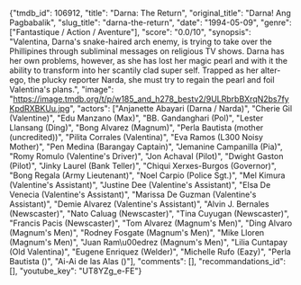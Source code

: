 {"tmdb_id": 106912, "title": "Darna: The Return", "original_title": "Darna! Ang Pagbabalik", "slug_title": "darna-the-return", "date": "1994-05-09", "genre": ["Fantastique / Action / Aventure"], "score": "0.0/10", "synopsis": "Valentina, Darna's snake-haired arch enemy, is trying to take over the Phillipines through subliminal messages on religious TV shows. Darna has her own problems, however, as she has lost her magic pearl and with it the ability to transform into her scantily clad super self. Trapped as her alter-ego, the plucky reporter Narda, she must try to regain the pearl and foil Valentina's plans.", "image": "https://image.tmdb.org/t/p/w185_and_h278_bestv2/9ULRbrbBXrqN2bs7fyKpdRXBKUu.jpg", "actors": ["Anjanette Abayari (Darna / Narda)", "Cherie Gil (Valentine)", "Edu Manzano (Max)", "BB. Gandanghari (Pol)", "Lester Llansang (Ding)", "Bong Alvarez (Magnum)", "Perla Bautista (mother (uncredited))", "Pilita Corrales (Valentina)", "Eva Ramos (L300 Noisy Mother)", "Pen Medina (Barangay Captain)", "Jemanine Campanilla (Pia)", "Romy Romulo (Valentine's Driver)", "Jon Achaval (Pilot)", "Dwight Gaston (Pilot)", "Jinky Laurel (Bank Teller)", "Chiqui Xerxes-Burgos (Governor)", "Bong Regala (Army Lieutenant)", "Noel Carpio (Police Sgt.)", "Mel Kimura (Valentine's Assistant)", "Justine Dee (Valentine's Assistant)", "Elsa De Venecia (Valentine's Assistant)", "Marissa De Guzman (Valentine's Assistant)", "Demie Alvarez (Valentine's Assistant)", "Alvin J. Bernales (Newscaster)", "Nato Caluag (Newscaster)", "Tina Cuyugan (Newscaster)", "Francis Pacis (Newscaster)", "Tom Alvarez (Magnum's Men)", "Ding Alvaro (Magnum's Men)", "Rodney Fosgate (Magnum's Men)", "Mike Lloren (Magnum's Men)", "Juan Ram\u00edrez (Magnum's Men)", "Lilia Cuntapay (Old Valentina)", "Eugene Enriquez (Welder)", "Michelle Rufo (Eazy)", "Perla Bautista ()", "Ai-Ai de las Alas ()"], "comments": [], "recommandations_id": [], "youtube_key": "UT8YZg_e-FE"}